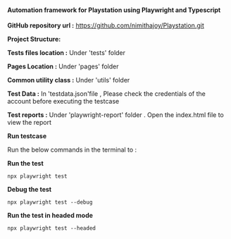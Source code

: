 #### Automation framework for Playstation using Playwright and Typescript


**GitHub repository url :** https://github.com/nimithajoy/Playstation.git

**Project Structure:**


**Tests files location :** Under 'tests' folder

**Pages Location :** Under 'pages' folder

**Common utility class :** Under 'utils' folder

**Test Data :** In 'testdata.json'file , Please check the credentials of the account before executing the testcase

**Test reports :** Under 'playwright-report' folder . Open the index.html file to view the report

**Run testcase**

Run the below commands in the terminal to :

**Run the test**
```
npx playwright test
```

**Debug the test**
```
npx playwright test --debug
```

**Run the test in headed mode**
```
npx playwright test --headed
```